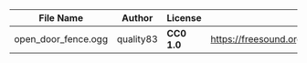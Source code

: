 | File Name        | Author   | License   | Link                            |
|------------------|----------|-----------|---------------------------------|
| open_door_fence.ogg | quality83 | **CC0 1.0** | https://freesound.org/people/quality83/sounds/546160/ |